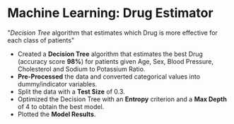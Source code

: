 # Machine Learning: Drug Estimator
"_Decision Tree_ algorithm that estimates which Drug is more effective for each class of patients"

* Created a **Decision Tree** algorithm that estimates the best Drug (accuracy score **98%**) for patients given Age, Sex, Blood Pressure, Cholesterol and Sodium to Potassium Ratio.
* **Pre-Processed** the data and converted categorical values into dummy/indicator variables.
* Split the data with a **Test Size** of 0.3.
* Optimized the Decision Tree with an **Entropy** criterion and a **Max Depth** of 4 to obtain the best model.
* Plotted the **Model Results**.
